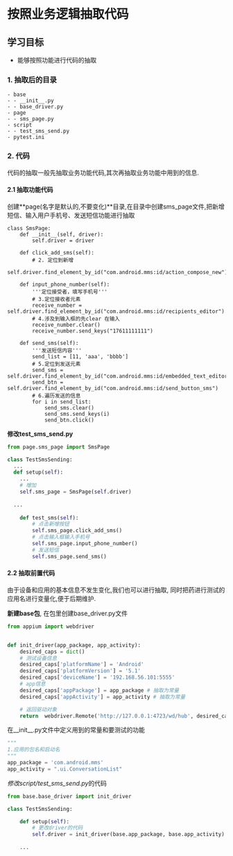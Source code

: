 # 按照业务逻辑抽取代码

## 学习目标

- 能够按照功能进行代码的抽取

### 1. 抽取后的目录

```
- base
- - __init__.py
- - base_driver.py
- page
- - sms_page.py
- script
- - test_sms_send.py
- pytest.ini
```

### 2. 代码

代码的抽取一般先抽取业务功能代码,其次再抽取业务功能中用到的信息.

#### 2.1 抽取功能代码

创建**page(名字是默认的,不要变化)**目录,在目录中创建sms_page文件,把新增短信、输入用户手机号、发送短信功能进行抽取

```pyth
class SmsPage:
    def __init__(self, driver):
        self.driver = driver

    def click_add_sms(self):
        # 2. 定位到新增
        self.driver.find_element_by_id("com.android.mms:id/action_compose_new").click()

    def input_phone_number(self):
        '''定位接受者，填写手机号'''
        # 3.定位接收者元素
        receive_number = self.driver.find_element_by_id("com.android.mms:id/recipients_editor")
        # 4.涉及到输入框的先clear 在输入
        receive_number.clear()
        receive_number.send_keys("17611111111")

    def send_sms(self):
        '''发送短信内容'''
        send_list = [11, 'aaa', 'bbbb']
        # 5.定位到发送元素
        send_sms = self.driver.find_element_by_id("com.android.mms:id/embedded_text_editor")
        send_btn = self.driver.find_element_by_id("com.android.mms:id/send_button_sms")
        # 6.遍历发送的信息
        for i in send_list:
            send_sms.clear()
            send_sms.send_keys(i)
            send_btn.click()
```

**修改test_sms_send.py**

```python
from page.sms_page import SmsPage

class TestSmsSending:
  ...
  def setup(self):
    ...
    # 增加
    self.sms_page = SmsPage(self.driver)
    
  ...
  
	def test_sms(self):
        # 点击新增按钮
        self.sms_page.click_add_sms()
        # 点击输入框输入手机号
        self.sms_page.input_phone_number()
        # 发送短信
        self.sms_page.send_sms()
```

#### 2.2 抽取前置代码

由于设备和应用的基本信息不发生变化,我们也可以进行抽取, 同时把药进行测试的应用名进行变量化,便于后期维护.

**新建base包**, 在包里创建base_driver.py文件

```python
from appium import webdriver


def init_driver(app_package, app_activity):
    desired_caps = dict()
    # 测试设备信息
    desired_caps['platformName'] = 'Android'
    desired_caps['platformVersion'] = '5.1'
    desired_caps['deviceName'] = '192.168.56.101:5555'
    # app信息
    desired_caps['appPackage'] = app_package # 抽取为常量
    desired_caps['appActivity'] = app_activity # 抽取为常量

    # 返回驱动对象
    return  webdriver.Remote('http://127.0.0.1:4723/wd/hub', desired_caps)

```

在__init__.py文件中定义用到的常量和要测试的功能

```python
"""
1.应用的包名和启动名
"""
app_package = 'com.android.mms'
app_activity = ".ui.ConversationList"
```

*修改script/test_sms_send.py*的代码

```python
from base.base_driver import init_driver

class TestSmsSending:

    def setup(self):
        # 更改driver的代码
        self.driver = init_driver(base.app_package, base.app_activity)
        
    ... 
```





